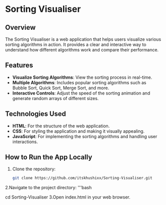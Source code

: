 # Sorting Visualiser

## Overview
The Sorting Visualiser is a web application that helps users visualize various sorting algorithms in action. It provides a clear and interactive way to understand how different algorithms work and compare their performance.

## Features
- **Visualize Sorting Algorithms**: View the sorting process in real-time.
- **Multiple Algorithms**: Includes popular sorting algorithms such as Bubble Sort, Quick Sort, Merge Sort, and more.
- **Interactive Controls**: Adjust the speed of the sorting animation and generate random arrays of different sizes.

## Technologies Used
- **HTML**: For the structure of the web application.
- **CSS**: For styling the application and making it visually appealing.
- **JavaScript**: For implementing the sorting algorithms and handling user interactions.

## How to Run the App Locally
1. Clone the repository:
   ```bash
   git clone https://github.com/itskhushixx/Sorting-Visualiser.git

2.Navigate to the project directory:
'''bash

   cd Sorting-Visualiser
3.Open index.html in your web browser.
